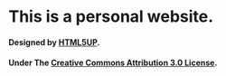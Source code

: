 # This is a personal website.

#### Designed by [HTML5UP](https://html5up.net/).
#### Under The [Creative Commons Attribution 3.0 License](https://creativecommons.org/licenses/by/3.0/).
